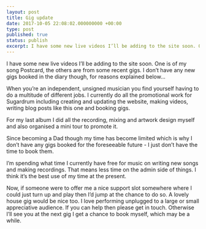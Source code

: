 ```yaml
---
layout: post
title: Gig update
date: 2017-10-05 22:08:02.000000000 +00:00
type: post
published: true
status: publish
excerpt: I have some new live videos I’ll be adding to the site soon. One is of my song Postcard, the others are from some recent gigs. I don’t have any new gigs booked in the diary though, for reasons explained below.
---
```


I have some new live videos I’ll be adding to the site soon. One is of my song Postcard, the others are from some recent gigs. I don’t have any new gigs booked in the diary though, for reasons explained below... 

When you’re an independent, unsigned musician you find yourself having to do a multitude of different jobs. I currently do all the promotional work for Sugardrum including creating and updating the website, making videos, writing blog posts like this one and booking gigs. 

For my last album I did all the recording, mixing and artwork design myself and also organised a mini tour to promote it. 

Since becoming a Dad though my time has become limited which is why I don’t have any gigs booked for the foreseeable future - I just don’t have the time to book them. 

I’m spending what time I currently have free for music on writing new songs and making recordings. That means less time on the admin side of things. I think it’s the best use of my time at the present. 

Now, if someone were to offer me a nice support slot somewhere where I could just turn up and play then I’d jump at the chance to do so. A lovely house gig would be nice too. I love performing unplugged to a large or small appreciative audience. If you can help then please get in touch. Otherwise I’ll see you at the next gig I get a chance to book myself, which may be a while.
